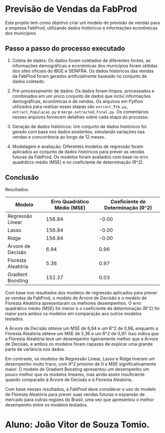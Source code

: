 # Previsão de Vendas da FabProd

Este projeto tem como objetivo criar um modelo de previsão de vendas para a empresa FabProd, utilizando dados históricos e informações econômicas dos municípios.

## Passo a passo do processo executado

1. Coleta de dados: Os dados foram coletados de diferentes fontes, as informações demográficas e econômicas dos municípios foram obtidas dos sites oficiais do IBGE e SEINFRA. Os dados históricos das vendas da FabProd foram gerados artificialmente baseado no conjunto de dados coletado.

2. Pré-processamento de dados: Os dados foram limpos, processados e combinados em um único conjunto de dados que inclui informações demográficas, econômicas e de vendas. Os arquivos em Python utilizados para realizar essas etapas são `extract_Pib.py`, `extract_Populacao.py` e `merge_extracted_Final.py`. Os comentários nesses arquivos fornecem detalhes sobre cada etapa do processo.

3. Geração de dados históricos: Um conjunto de dados históricos foi gerado com base nos dados existentes, simulando variações nas vendas e concorrência ao longo de 12 meses.

4. Modelagem e avaliação: Diferentes modelos de regressão foram aplicados ao conjunto de dados históricos para prever as vendas futuras da FabProd. Os modelos foram avaliados com base no erro quadrático médio (MSE) e no coeficiente de determinação (R^2).

## Conclusão
Resultados:

| Modelo             | Erro Quadrático Médio (MSE) | Coeficiente de Determinação (R^2) |
|--------------------|-----------------------------|-----------------------------------|
| Regressão Linear   | 156.84                      | -0.00                             |
| Lasso              | 156.84                      | -0.00                             |
| Ridge              | 156.84                      | -0.00                             |
| Árvore de Decisão  | 6.94                        | 0.96                              |
| Floresta Aleatória | 5.36                        | 0.97                              |
| Gradient Boosting  | 152.37                      | 0.03                              |

Com base nos resultados dos modelos de regressão aplicados para prever as vendas da FabProd, o modelo de Árvore de Decisão e o modelo de Floresta Aleatória apresentaram os melhores desempenhos. O erro quadrático médio (MSE) foi menor e o coeficiente de determinação (R^2) foi maior para ambos os modelos em comparação aos outros modelos testados.

A Árvore de Decisão obteve um MSE de 6,94 e um R^2 de 0,96, enquanto a Floresta Aleatória obteve um MSE de 5,36 e um R^2 de 0,97. Isso indica que a Floresta Aleatória teve um desempenho ligeiramente melhor que a Árvore de Decisão, e ambos os modelos foram capazes de explicar uma grande parte da variância nos dados.

Em contraste, os modelos de Regressão Linear, Lasso e Ridge tiveram um desempenho muito fraco, com R^2 próximo de 0 e MSE significativamente maior. O modelo de Gradient Boosting apresentou um desempenho um pouco melhor que os modelos lineares, mas ainda assim insuficiente quando comparado à Árvore de Decisão e à Floresta Aleatória.

Com base nesses resultados, a FabProd deve considerar o uso do modelo de Floresta Aleatória para prever suas vendas futuras e expansão de mercado para outras regiões do Brasil, uma vez que apresentou o melhor desempenho entre os modelos testados.

# Aluno: João Vitor de Souza Tomio.